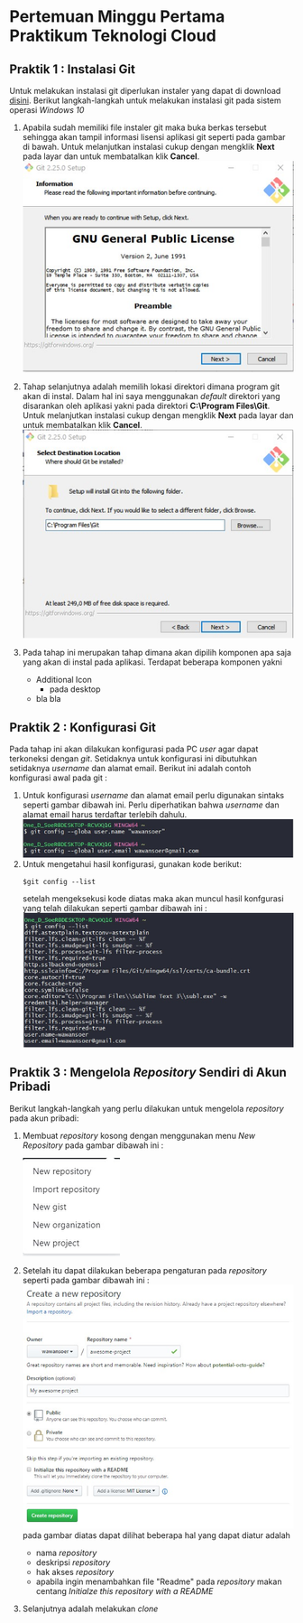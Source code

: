 # Pertemuan Minggu Pertama Praktikum Teknologi Cloud 

## Praktik 1 : Instalasi Git

Untuk melakukan instalasi git diperlukan instaler yang dapat di download [disini](https://git-scm.com/downloads). Berikut langkah-langkah untuk melakukan instalasi git pada sistem operasi *Windows 10* 

1. Apabila sudah memiliki file instaler git maka buka berkas tersebut sehingga akan tampil informasi lisensi aplikasi git seperti pada gambar di bawah. Untuk melanjutkan instalasi cukup dengan mengklik **Next** pada layar dan untuk membatalkan klik **Cancel**. 
![01](Gambar-01.jpg)    

1.  Tahap selanjutnya adalah memilih lokasi direktori dimana program git akan di instal. Dalam hal ini saya menggunakan *default* direktori yang disarankan oleh aplikasi yakni pada direktori **C:\Program Files\Git**. Untuk melanjutkan instalasi cukup dengan mengklik **Next** pada layar dan untuk membatalkan klik **Cancel**.
![02](Gambar-02.jpg)

1. Pada tahap ini merupakan tahap dimana akan dipilih komponen apa saja yang akan di instal pada aplikasi. Terdapat beberapa komponen yakni 
    - Additional Icon 
        - pada desktop 
    - bla bla 



## Praktik 2 : Konfigurasi Git
Pada tahap ini akan dilakukan konfigurasi pada PC *user* agar dapat terkoneksi dengan *git*. Setidaknya untuk konfigurasi ini dibutuhkan setidaknya *username* dan alamat email. Berikut ini adalah contoh konfigurasi awal pada git : 

1. Untuk konfigurasi *username* dan alamat email perlu digunakan sintaks seperti gambar dibawah ini. Perlu diperhatikan bahwa *username* dan alamat email harus terdaftar terlebih dahulu.  
![13](Gambar-13.jpg)
1. Untuk mengetahui hasil konfigurasi, gunakan kode berikut: 
    ```
    $git config --list 
    ```
    setelah mengeksekusi kode diatas maka akan muncul hasil konfgurasi yang telah dilakukan seperti gambar dibawah ini : 
    ![14](Gambar-14.jpg)
    
## Praktik 3 : Mengelola *Repository* Sendiri di Akun Pribadi
Berikut langkah-langkah yang perlu dilakukan untuk mengelola *repository* pada akun pribadi: 
1. Membuat *repository* kosong dengan menggunakan menu *New Repository* pada gambar dibawah ini : 
    
    ![15](Gambar-15.jpg)
     
1. Setelah itu dapat dilakukan beberapa pengaturan pada *repository* seperti pada gambar dibawah ini : 
    ![16](Gambar-16.jpg)
    pada gambar diatas dapat dilihat beberapa hal yang dapat diatur adalah 
    - nama *repository* 
    - deskripsi *repository* 
    - hak akses *repository* 
    - apabila ingin menambahkan file "Readme" pada *repository* makan centang *Initialze this repository with a README* 

1. Selanjutnya adalah melakukan *clone* 